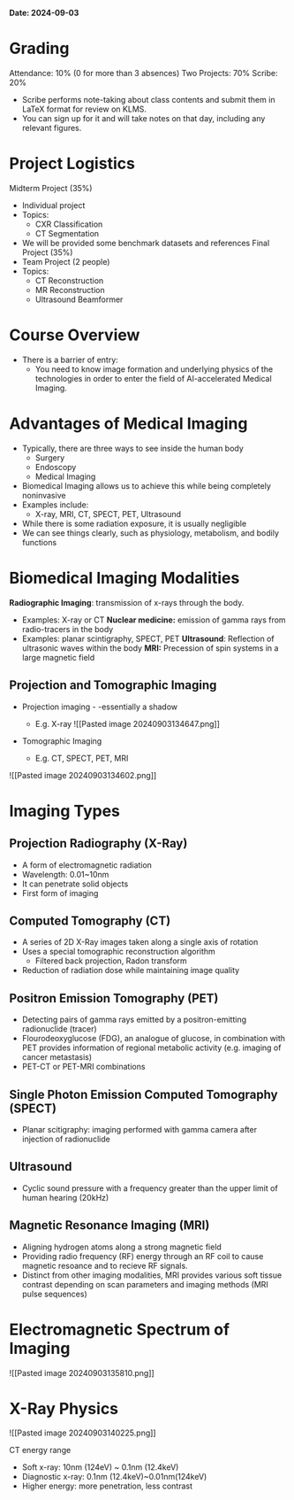 **Date: 2024-09-03**

# Grading
Attendance: 10% (0 for more than 3 absences)
Two Projects: 70%
Scribe: 20%
- Scribe performs note-taking about class contents and submit them in LaTeX format for review on KLMS.
- You can sign up for it and will take notes on that day, including any relevant figures.

# Project Logistics
Midterm Project (35%)
- Individual project
- Topics:
	- CXR Classification
	- CT Segmentation
- We will be provided some benchmark datasets and references
Final Project (35%)
- Team Project (2 people)
- Topics:
	- CT Reconstruction
	- MR Reconstruction
	- Ultrasound Beamformer
# Course Overview
- There is a barrier of entry:
	- You need to know image formation and underlying physics of the technologies in order to enter the field of AI-accelerated Medical Imaging.
# Advantages of Medical Imaging
- Typically, there are three ways to see inside the human body
	- Surgery
	- Endoscopy
	- Medical Imaging
- Biomedical Imaging allows us to achieve this while being completely noninvasive
- Examples include:
	- X-ray, MRI, CT, SPECT, PET, Ultrasound
- While there is some radiation exposure, it is usually negligible
- We can see things clearly, such as physiology, metabolism, and bodily functions
# Biomedical Imaging Modalities
**Radiographic Imaging**: transmission of x-rays through the body.
- Examples: X-ray or CT
**Nuclear medicine:** emission of gamma rays from radio-tracers in the body
- Examples: planar scintigraphy, SPECT, PET
**Ultrasound**: Reflection of ultrasonic waves within the body
**MRI:** Precession of spin systems in a large magnetic field

## Projection and Tomographic Imaging
- Projection imaging - -essentially a shadow
	- E.g. X-ray
![[Pasted image 20240903134647.png]]

- Tomographic Imaging
	- E.g. CT, SPECT, PET, MRI

![[Pasted image 20240903134602.png]]
# Imaging Types
## Projection Radiography (X-Ray)
- A form of electromagnetic radiation
- Wavelength: 0.01~10nm
- It can penetrate solid objects
- First form of imaging

## Computed Tomography (CT)
- A series of 2D X-Ray images taken along a single axis of rotation
- Uses a special tomographic reconstruction algorithm
	- Filtered back projection, Radon transform
- Reduction of radiation dose while maintaining image quality

## Positron Emission Tomography (PET)
- Detecting pairs of gamma rays emitted by a positron-emitting radionuclide (tracer)
- Flourodeoxyglucose (FDG), an analogue of glucose, in combination with PET provides information of regional metabolic activity (e.g. imaging of cancer metastasis)
- PET-CT or PET-MRI combinations
## Single Photon Emission Computed Tomography (SPECT)
- Planar scitigraphy: imaging performed with gamma camera after injection of radionuclide
## Ultrasound
- Cyclic sound pressure with a frequency greater than the upper limit of human hearing (20kHz)
## Magnetic Resonance Imaging (MRI)
- Aligning hydrogen atoms along a strong magnetic field
- Providing radio frequency (RF) energy through an RF coil to cause magnetic resoance and to recieve RF signals.
- Distinct from other imaging modalities, MRI provides various soft tissue contrast depending on scan parameters and imaging methods (MRI pulse sequences)
# Electromagnetic Spectrum of Imaging
![[Pasted image 20240903135810.png]]

# X-Ray Physics
![[Pasted image 20240903140225.png]]

CT energy range
- Soft x-ray: 10nm (124eV) ~ 0.1nm (12.4keV)
- Diagnostic x-ray: 0.1nm (12.4keV)~0.01nm(124keV)
- Higher energy: more  penetration, less contrast

